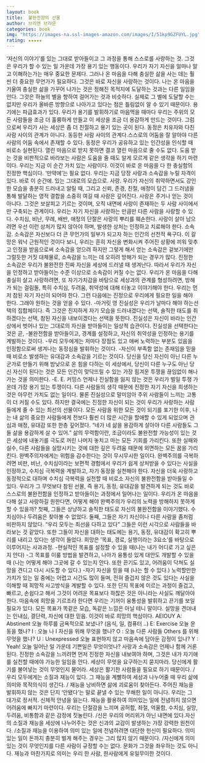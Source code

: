 ```yaml
---
layout: book
title:  불완전함의 선물
author: 브리엔 브라운
categories: book
img: "https://images-na.ssl-images-amazon.com/images/I/51kp9GZFUYL.jpg"
rating: ★★★★★
---
```



‘자신의 이야기’를 있는 그대로 받아들이고 그 과정을 통해 스스로를 사랑하는 것. 그것은 우리가 할 수 있는 일 가운데 가장 용기 있는 행동이다.
우리가 자기 자신을 얼마나 알고 이해하는가는 매우 중요한 문제다. 그러나 온 마음을 다해 충실한 삶을 사는 데는 훨씬 더 중요한 무언가가 필요하다. 그것은 바로 자신을 사랑하는 것이다.
나는 온 마음을 기울여 충실한 삶을 가꾸어 나가는 것은 정해진 목적지에 도달하는 것과는 다른 일임을 안다. 그것은 하늘의 별을 향하여 걸어가는 것과 비슷하다. 실제로 그 별에 도달할 수는 없지만 우리가 올바른 방향으로 나아가고 있다는 점은 틀림없이 알 수 있기 때문이다.
용기에는 파급효과가 있다. 우리가 용기를 발휘하기로 마음먹을 때마다 우리는 주위의 모든 사람들을 조금 더 훌륭하게 만들고 이 세상을 조금 더 용감하게 만드는 것이다. 그럼으로써 우리가 사는 세상은 좀 더 친절하고 용기 있는 곳이 된다.
동정은 치유자와 다친 사람 사이의 관계가 아니다. 동등한 사람 사이의 관계다.스스로의 어둠을 잘 알아야 다른 사람의 어둠 속에서 존재할 수 있다. 동정은 우리가 공유하고 있는 인간성을 인식할 때 비로소 실현된다.
열린 마음으로 받지 못하면 결코 열린 마음으로 줄 수도 없다. 도움 받는 것을 비판적으로 바라보는 사람은 도움을 줄 때도 알게 모르게 같은 생각을 하기 마련이다.
우리는 지금 이 순간 가치 있는 사람이다. 이것이 바로 온 마음을 다 한 충실함의 진정한 핵심이다. ‘만약에’는 필요 없다. 우리는 지금 당장 사랑과 소속감을 누릴 자격이 있다. 바로 이 순간에. 있는 그대로의 모습으로.
사랑.
우리가 자신의 취약하면서도 강인한 모습을 충분히 드러내고 알릴 때, 그리고 신뢰, 존경, 친절, 애정이 담긴 그 드러냄을 통해 발달하는 영적 결합을 소중히 여길 때 사랑은 깊어진다.
사랑은 주거나 얻는 것이 아니다. 그것은 보살피고 기르는 것이며, 오직 내면에 사랑이 존재하는 두 사람 사이에서만 구축되는 관계이다. 우리는 자기 자신을 사랑하는 만큼만 다른 사람을 사랑할 수 있다. 수치심, 비난, 무례, 배반, 애정의 단절은 사랑의 뿌리를 훼손한다. 사랑이 살아 남으려면 우선 이런 상처가 많지 않아야 하며, 발생한 상처는 인정하고 치료해야 한다.
소속감.
소속감은 자신보다 더 큰 무언가의 일부가 되고자 하는 인간의 선천적 욕구다. 이 갈망은 워낙 근원적인 것이다 보니, 우리는 흔히 자신을 변화시켜 주어진 상황에 끼워 맞추고 인정을 받음으로써 소속감을 얻으려 하지만 그렇게 해서 얻는 소속감은 겉보기에만 그럴듯한 거짓 대체물로, 소속감을 느끼는 데 오히려 방해가 되는 경우가 많다. 진정한 소속감은 우리가 불완전한 진짜 자신을 세상에 드러낼 때 생겨난다. 따라서 우리가 자신을 인정하고 받아들이는 수준 이상으로 소속감이 커질 수는 없다.
우리가 온 마음을 다해 충실히 살고 사랑하려면, 또 자기가치감을 바탕으로 세상과의 관계를 형성하려면, 방해가 되는 걸림돌, 특히 수치심, 두려움, 취약성에 대해 터놓고 이야기해야 한다.
우리는 먼저 참된 자기 자신이 되어야 한다. 그런 다음에는 진정으로 우리에게 필요한 일을 해야 한다. 그래야 원하는 것을 얻을 수 있다. -마거릿 영
진실성은 우리가 날마다 해야 하는선택의 집합체이다. 즉 그것은 진지하게 자기 모습을 드러내겠다는 선택, 솔직한 태도를 취하겠다는 선택, 참된 자신을 내보이겠다는 선택을 뜻한다.
진실성은 자신이 바라는 인간상에서 벗어나 있는 그대로의 자신을 받아들이는 일상적 습관이다. 진실성을 선택한다는 것은 곧,
 -불완전함을 받아들이고, 경계를 설정하고, 자신의 취약성을 인정하는 용기를 계발하는 것이다.
 -우리 모두에게는 저마다 장점도 있고 애써 노력하는 부분도 있음을 인정함으로써 생겨나는 동정심을 발휘하는 것이다.
 -자신이 부족함 없는 존재임을 믿을 때 비로소 발생하는 유대감과 소속감을 기르는 것이다.
당신을 당신 자신이 아닌 다른 누군가로 만들기 위해 밤낮으로 온 힘을 다하는 이 세상에서, 당신이 다른 누구도 아닌 당신 자신이 된다는 것은 모든 인간이 맞닥뜨릴 수 있는 가장 힘겨운 투쟁을 끊임없이 해나가는 것을 의미한다. -E. E. 커밍스
언제나 진실함을 잃지 않는 것은 우리가 벌일 투쟁 가운데 가장 용기 있는 투쟁이다.
다른 사람들의 생각 때문에 진정한 자기 자신을 희생하는 것은 아무런 가치도 없는 일이다.
물론 진실성으로 말미암아 주위 사람들이 느끼는 고통이 더 커질 수도 있다. 하지만 결국에는 진정한 자신이 되는 것이 우리가 사랑하는 사람들에게 줄 수 있는 최선의 선물이다. 모든 사람을 위한 모든 것이 되기를 포기한 이후, 나는 내 삶의 중요한 사람들에게 전보다 훨씬 더 많은 시간을 할애할 수 있게 되었으며 관심과 애정, 유대감 또한 한층 깊어졌다.
“네가 네 삶을 용감하게 살아야 다른 사람들도 그들 삶을 용감하게 살 수 있어.”
삶의 무력함이란, 조금이라도 불완전할 가능성이 있는 것은 세상에 내놓기를 극도로 꺼린 나머지 놓치고 마는 모든 기회를 가리킨다. 또한 실패와 실수, 다른 사람들을 실망시키는 것에 대한 깊은 두려움 때문에 외면하는 모든 꿈을 가리킨다. 완벽주의자에게는 위험을 감수한다는 것이 무시무시한 일이다.
 완벽주의를 극복하려면 비판, 비난, 수치심이라는 보편적 경험에서 우리가 쉽게 상처받을 수 있다는 사실을 인정하고, 수치심 극복력을 계발하고, 자기 동정을 실천해야 한다. 자신을 더욱 사랑하고 동정적으로 대하며 수치심 극복력을 실천할 때 비로소 자신의 불완전함을 받아들일 수 있다. 우리가 그 무엇보다 참된 선물, 즉 용기, 동정, 유대감을 발견하게 되는 것도 바로 스스로의 불완전함을 인정하고 받아들이는 과정에서 일어나는 일이다.
우리가 온 마음을 다해 살고 사랑하길 원한다면, 어떻게 해야 완벽주의가 우리의 노력을 방해하지 못하게 할 수 있을까?
첫째, 그들은 상냥하고 솔직한 태도로 자신의 불완전함을 이야기했다. 수치심이나 두려움은 찾아볼 수 없었다. 둘째, 그들은 자기 자신이나 다른 사람을 좀처럼 비판하지 않았다. “우리 모두는 최선을 다하고 있다” 그들은 이런 시각으로 사람들을 바라보는 것 같았다. 또한 그들이 자신을 대하는 태도에는 용기, 동정, 유대감이 확고히 뿌리를 내리고 있다는 생각이 들었다.
희망은 ’목표, 경로, 실행이라는 3요소’를 바탕으로 이루어지는 사과과정.
-현실적인 목표를 설정할 수 있을 때(나는 내가 어디로 가고 싶은지 안다)
-그 목표를 이룰 방법을 발견하고, 나아가 융통성 있게 대안도 개발할 수 있을 때 (나는 어떻게 해야 그곳에 갈 수 있는지 안다. 또한 끈기도 있고, 어려움이 닥쳐도 실망을 견디고 다시 시도할 수 있다.)
-자기 자신을 믿을 때 (나는 할 수 있다.)
노력할만한 가치가 있는 일 중에는 어렵고 시간도 많이 들며, 전혀 즐겁지 않은 것도 있다는 사실을 이해할 때 희망적 사고방식을 계발할 수 있다. 또한 단지 목표에 이르는 과정이 즐겁고, 빠르고, 손쉽다고 해서 그것이 어려운 목표보다 하찮은 것은 아니라는 사실도 깨달아야 한다. 마음속에 희망을 기르조라 한다면 우리는 기꺼이 융통성을 발휘하고 끈기를 보일 필요가 있다. 모든 목표가 똑같은 모습, 독같은 느낌은 아닐 테니 말이다. 실망을 견뎌내는 인내심, 결단력, 자신에 대한 믿음. 이것이 바로 희망의 핵심이다.
AEIOUY
A: Abstinent 오늘 하루를 금욕적으로 보냈나? (음식, 일, 컴퓨터 ..)
E: Exercise 오늘 운동을 했나?
I : 오늘 나 I 자신을 위해 무엇을 했나?
O : 오늘 다른 사람들 Others 를 위해 무엇을 했나?
U : Unexpressed 오늘 표현하지 않고 마음속에 담아둔 감정이 있나?
Y : Yeah! 오늘 일어난 일 가운데 기쁜일은 무엇이엇나?
사랑과 소속감은 언제나 함께 거론된다.
진정한 소속감을 느끼려면 먼저 진정한 자신을 내보여야 하며, 그것은 내가 자기애를 실천할 때에야 가능한 일임을 안다.
 세상이 무엇을 요구하는지 묻지마라. 당신에게 활기를 불어넣는 것이 무엇인지 물어라. 세상은 활기찬 사람들을 필요로 하기 때문이다.
/ 우리 모두에게는 소질과 재능이 있다. 그 재능을 계빨하여 세상과 나누어줄 때 우리 삶에 의미와 목적의식이 생긴다.
/ 재능을 낭비하면 삶에 괴로움이 찾아든다. 주어진 재능을 발휘하지 않는 것은 단지 ‘안됐다’는 말로 끝낼 수 있는 무해한 일이 아니다. 우리는 그 대가로 정서적. 신체적 안녕을 잃는다. 재능을 활용하여 의미있는 일에 전념하지 않으면 어려움에 빠지기 마련이다. 우리는 단절감을 느끼며 공허함, 좌절, 억울함, 수치심, 실망, 두려움, 비통함과 같은 감정에 짓눌린다.
/신은 우리의 머리위가 아닌 내면에 있다.자신의 소질과 재능을 세상에 나누어주는 것은 신과의 교감이 발생하는 가장 강력한 원천이다.
/소질과 재능을 이용하여 의미 있는 일에 전념하려면 대단한 헌신이 필요하다.
의미 있는 일이 돈까지 충분히 벌게 해주는 경우는 그리 많지 않기 때문이다.
/자신에게 의미 있는 것이 무엇인지를 다른 사람이 규정할 수는 없다. 문화가 그것을 좌우하는 것도 아니다. 재능과 마찬가지로 의미는 우리 한 사람, 한사람에게 유일무이한 것이다.

